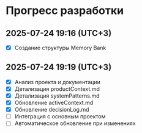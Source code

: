 # Прогресс разработки

## 2025-07-24 19:16 (UTC+3)
- [x] Создание структуры Memory Bank

## 2025-07-24 19:19 (UTC+3)
- [x] Анализ проекта и документации
- [x] Детализация productContext.md
- [x] Детализация systemPatterns.md
- [x] Обновление activeContext.md
- [x] Обновление decisionLog.md
- [ ] Интеграция с основным проектом
- [ ] Автоматическое обновление при изменениях
